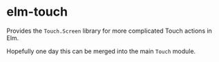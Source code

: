 elm-touch
=========

Provides the `Touch.Screen` library for more complicated Touch actions in Elm.

Hopefully one day this can be merged into the main `Touch` module.